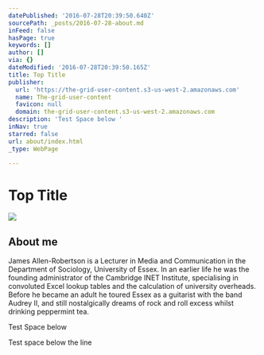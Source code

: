 ```yaml
---
datePublished: '2016-07-28T20:39:50.640Z'
sourcePath: _posts/2016-07-28-about.md
inFeed: false
hasPage: true
keywords: []
author: []
via: {}
dateModified: '2016-07-28T20:39:50.165Z'
title: Top Title
publisher:
  url: 'https://the-grid-user-content.s3-us-west-2.amazonaws.com'
  name: The-grid-user-content
  favicon: null
  domain: the-grid-user-content.s3-us-west-2.amazonaws.com
description: 'Test Space below '
inNav: true
starred: false
url: about/index.html
_type: WebPage

---
```

# Top Title

<article style=""><img src="https://the-grid-user-content.s3-us-west-2.amazonaws.com/63742346-9800-4462-97ff-8ae01fdf2ca0.jpg" /><h1>About me</h1><p>James Allen-Robertson is a Lecturer in Media and Communication in the Department of Sociology, University of Essex. In an earlier life he was the founding administrator of the Cambridge INET Institute, specialising in convoluted Excel lookup tables and the calculation of university overheads. Before he became an adult he toured Essex as a guitarist with the band Audrey II, and still nostalgically dreams of rock and roll excess whilst drinking peppermint tea.</p></article>

Test Space below 

Test space below the line